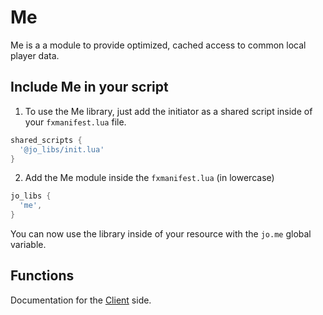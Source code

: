 # Me

Me is a a module to provide optimized, cached access to common local player data.

## Include Me in your script

1. To use the Me library, just add the initiator as a shared script inside of your `fxmanifest.lua` file.
```lua
shared_scripts {
  '@jo_libs/init.lua'
}
```
2. Add the Me module inside the `fxmanifest.lua` (in lowercase)
```lua
jo_libs {
  'me',
}
```
You can now use the library inside of your resource with the `jo.me` global variable.

## Functions

Documentation for the [Client](./client.md) side.  
